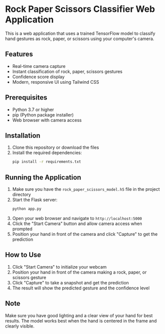 # Rock Paper Scissors Classifier Web Application

This is a web application that uses a trained TensorFlow model to classify hand gestures as rock, paper, or scissors using your computer's camera.

## Features

- Real-time camera capture
- Instant classification of rock, paper, scissors gestures
- Confidence score display
- Modern, responsive UI using Tailwind CSS

## Prerequisites

- Python 3.7 or higher
- pip (Python package installer)
- Web browser with camera access

## Installation

1. Clone this repository or download the files
2. Install the required dependencies:
   ```bash
   pip install -r requirements.txt
   ```

## Running the Application

1. Make sure you have the `rock_paper_scissors_model.h5` file in the project directory
2. Start the Flask server:
   ```bash
   python app.py
   ```
3. Open your web browser and navigate to `http://localhost:5000`
4. Click the "Start Camera" button and allow camera access when prompted
5. Position your hand in front of the camera and click "Capture" to get the prediction

## How to Use

1. Click "Start Camera" to initialize your webcam
2. Position your hand in front of the camera making a rock, paper, or scissors gesture
3. Click "Capture" to take a snapshot and get the prediction
4. The result will show the predicted gesture and the confidence level

## Note

Make sure you have good lighting and a clear view of your hand for best results. The model works best when the hand is centered in the frame and clearly visible. 